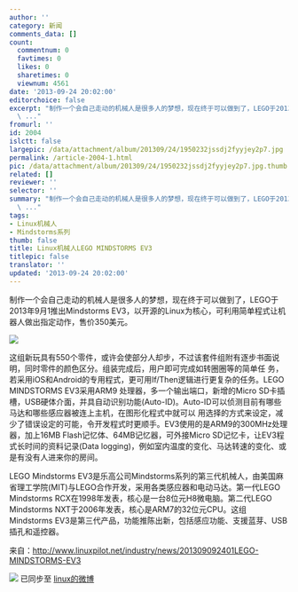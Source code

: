 ```yaml
---
author: ''
category: 新闻
comments_data: []
count:
  commentnum: 0
  favtimes: 0
  likes: 0
  sharetimes: 0
  viewnum: 4561
date: '2013-09-24 20:02:00'
editorchoice: false
excerpt: "制作一个会自己走动的机械人是很多人的梦想，现在终于可以做到了，LEGO于2013年9月1推出Mindstorms EV3，以开源的Linux为核心，可利用简单程式让机器人做出指定动作，售价350美元。\r\n\r\n这组新玩具有550个零件，或许会
  \ ..."
fromurl: ''
id: 2004
islctt: false
largepic: /data/attachment/album/201309/24/1950232jssdj2fyyjey2p7.jpg
permalink: /article-2004-1.html
pic: /data/attachment/album/201309/24/1950232jssdj2fyyjey2p7.jpg.thumb.jpg
related: []
reviewer: ''
selector: ''
summary: "制作一个会自己走动的机械人是很多人的梦想，现在终于可以做到了，LEGO于2013年9月1推出Mindstorms EV3，以开源的Linux为核心，可利用简单程式让机器人做出指定动作，售价350美元。\r\n\r\n这组新玩具有550个零件，或许会
  \ ..."
tags:
- Linux机械人
- Mindstorms系列
thumb: false
title: Linux机械人LEGO MINDSTORMS EV3
titlepic: false
translator: ''
updated: '2013-09-24 20:02:00'
---
```


制作一个会自己走动的机械人是很多人的梦想，现在终于可以做到了，LEGO于2013年9月1推出Mindstorms EV3，以开源的Linux为核心，可利用简单程式让机器人做出指定动作，售价350美元。


![](/data/attachment/album/201309/24/1950232jssdj2fyyjey2p7.jpg)


这组新玩具有550个零件，或许会使部分人却步，不过该套件组附有逐步书面说明，同时零件的颜色区分。组装完成后，用户即可完成如转圈圈等的简单任 务，若采用iOS和Android的专用程式，更可用If/Then逻辑进行更复杂的任务。LEGO MINDSTORMS EV3采用ARM9 处理器，多一个输出端口，新增的Micro SD卡插槽，USB硬体介面，并具自动识别功能(Auto-ID)。Auto-ID可以侦测目前有哪些马达和哪些感应器被连上主机，在图形化程式中就可以 用选择的方式来设定，减少了错误设定的可能，令开发程式时更顺手。EV3使用的是ARM9的300MHz处理器，加上16MB Flash记忆体、64MB记忆器，可外接Micro SD记忆卡，让EV3程式长时间的资料记录(Data logging)，例如室内温度的变化、马达转速的变化、或是有没有人进来你的房间。


LEGO Mindstorms EV3是乐高公司Mindstorms系列的第三代机械人，由美国麻省理工学院(MIT)与LEGO合作开发，采用各类感应器和电动马达。第一代LEGO Mindstorms RCX在1998年发表，核心是一台8位元H8微电脑。第二代LEGO Mindstorms NXT于2006年发表，核心是ARM7的32位元CPU。这组Mindstorms EV3是第三代产品，功能推陈出新，包括感应功能、支援蓝芽、USB插孔和遥控器。


来自：<http://www.linuxpilot.net/industry/news/201309092401LEGO-MINDSTORMS-EV3>


![](https://img.linux.net.cn/xwb/images/bgimg/icon_logo.png) 已同步至 [linux的微博](http://weibo.com/1772191555)